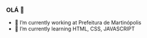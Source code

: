 ### OLÁ 👋

- 🔭 I’m currently working at Prefeitura de Martinópolis
- 🌱 I’m currently learning HTML, CSS, JAVASCRIPT
